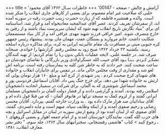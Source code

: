+++
title = 'آرامش و چالش - صفحه - 00147'
+++
خاطرات سـال ۱۳۶۲ آقای محمود حلبی که صلاحیت غیر امام معصوم، برای بعضی از کارهای جاری انقلاب را منکر شده است. والده و همشیره فاطمه که از زیارت حضرت زینب حضرت رقیه در سوریه آمده اند، از سفرشان تعریف کردند. عصر آقای عبدالمجید معادیخواه آمد و قرار شد، اساسنامه ای برای "بنیاد نگارش تاریخ انقلاب تهیه شود که ایشان سرپرست بنیاد باشند و از رفتن به خارج منصرف شوند. امیر عراقی فرزند شهید مهدی عراقی آمد و از کار بنیاد مستضعفان شکایت داشت. خانم مروارید و بستگان عفت، مهمان مان بودند. پیشنهاد رئیس جمهور کره جنوبی مبنی بر مسافرت یک مقام عالیرتبه ایرانی به کره، برای مذاکره درباره اسلحه رسید. یکشنبه ۲۲ خرداد ۱۳۶۲ صبح زود به مجلس رفتم. گزارشها را خواندم. صبحانه صرف شد. در جلسه علنی، لایحه عملیات بانکی بدون ربا را تمام کردیم؛ از تهیه کنندگان تشکـر کـردم. بـنـا بـود آقای حبيب الله عسگراولادی وزیر بازرگانی با تقاضای خودشان دو ساعت صحبت کنند. خبر دادند که به خاطر شن کلیه به بیمارستان رفته است. برنامه اش لغو شد و مقداری از وقت مجلس خالی ماند. در تنفس برای جانبازان انقلاب و خانواده های شهدای کرج صحبت کردم . پدر شهیدی از کرج آمد و مبلغ ۱۶۰ هزار تومان پولی که ارتش به خانواده شهدا می دهد، برای خرج جنگ پس داد. آقایان اسماعیل فردوسی پور و محمد اسماعیل شوشتری که به آلمان، برای شرکت در سمینار اتحادیه دانشجویان اسلامی رفته بودند، آمدند و گزارشی دادند و از فشار دولت آلمان بر دانشجویان مسلمان ایرانی گفتند و از لزوم کمک به مسجد ترکها در هانوفر آلمان - که من قبلا قول داده ام و آقای ساداتیان صد هزار مارک داده بود . به وزارت خارجه گفتم، بپردازد. آقایان محسن رضایی و رحیم صفوی آمدند و از اینکه وظایف سپاه، مبهم است و مایه دلسردی، گفتند. آقای صفوی که از لبنان آمده بود از وضع ارتش سوریه در لبنان در مقابل اسرائیل و بچه های حزب الله گفت. نمایندگان خوزستان آمدند و از امام جمعه اهواز و بعضی گروههای ۱ ـ رجوع کنید > کتاب "هاشمی رفسنجانی، سخنرانیهای سال ۱۳۶۲، جلد سوم، " دفتر نشر معارف انقلاب، ۱۳۸۱.